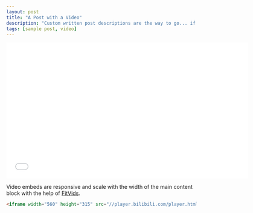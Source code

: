 ```yaml
---
layout: post
title: "A Post with a Video"
description: "Custom written post descriptions are the way to go... if you're not lazy."
tags: [sample post, video]
---
```


<iframe width="640" height="360" src="//player.bilibili.com/player.html?aid=507542170&bvid=BV1wu411S74N&cid=468379444&p=1" scrolling="no" border="0" frameborder="no" framespacing="0" allowfullscreen="true"> </iframe>


Video embeds are responsive and scale with the width of the main content block with the help of [FitVids](http://fitvidsjs.com/).

```html
<iframe width="560" height="315" src="//player.bilibili.com/player.html?aid=507542170&bvid=BV1wu411S74N&cid=468379444&p=1" scrolling="no" border="0" frameborder="no" framespacing="0" allowfullscreen="true"> </iframe>
```
